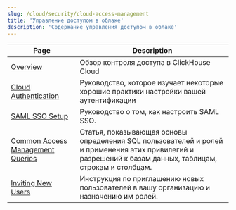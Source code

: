 ```yaml
---
slug: /cloud/security/cloud-access-management
title: 'Управление доступом в облаке'
description: 'Содержание управления доступом в облаке'
---
```


| Page                                                                                         | Description                                                                                                                                       |
|----------------------------------------------------------------------------------------------|---------------------------------------------------------------------------------------------------------------------------------------------------|
| [Overview](/cloud/security/cloud-access-management/overview)                         | Обзор контроля доступа в ClickHouse Cloud                                                                                                        |
| [Cloud Authentication](/cloud/security/cloud-authentication)                         | Руководство, которое изучает некоторые хорошие практики настройки вашей аутентификации                                                               |
| [SAML SSO Setup](/cloud/security/saml-setup)                                         | Руководство о том, как настроить SAML SSO.                                                                                                       |
| [Common Access Management Queries](/cloud/security/common-access-management-queries) | Статья, показывающая основы определения SQL пользователей и ролей и применения этих привилегий и разрешений к базам данных, таблицам, строкам и столбцам. |
| [Inviting New Users](/cloud/security/inviting-new-users)                             | Инструкция по приглашению новых пользователей в вашу организацию и назначению им ролей.                                                            |
